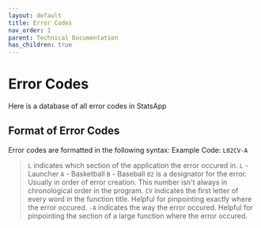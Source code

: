 ```yaml
---
layout: default
title: Error Codes
nav_order: 1
parent: Technical Documentation
has_children: true
---
```


# Error Codes

Here is a database of all error codes in StatsApp

## Format of Error Codes

Error codes are formatted in the following syntax:
Example Code: `L02CV-A`
> `L` indicates which section of the application the error occured in.
`L` - Launcher
`A` - Basketball
`B` - Baseball
> `02` is a designator for the error. Usually in order of error creation. This number isn't always in chronological order in the program.
> `CV` indicates the first letter of every word in the function title. Helpful for pinpointing exactly where the error occured.
> `-A` indicates the way the error occured. Helpful for pinpointing the section of a large function where the error occured.
